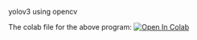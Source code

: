 yolov3 using opencv

The colab file for the above program:
[![Open In Colab](https://colab.research.google.com/assets/colab-badge.svg)](https://colab.research.google.com/drive/1Rh0Jr7BWY-5aRqlPyjOciB_1Cf5bnXLY)
